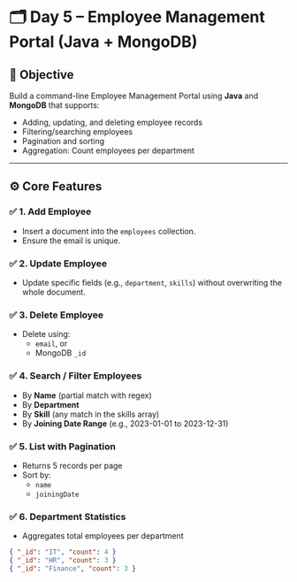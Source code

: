 # 🗂️ Day 5 – Employee Management Portal (Java + MongoDB)


## 📌 Objective
Build a command-line Employee Management Portal using **Java** and **MongoDB** that supports:

- Adding, updating, and deleting employee records
- Filtering/searching employees
- Pagination and sorting
- Aggregation: Count employees per department

---

## ⚙️ Core Features

### ✅ 1. Add Employee
- Insert a document into the `employees` collection.
- Ensure the email is unique.

### ✅ 2. Update Employee
- Update specific fields (e.g., `department`, `skills`) without overwriting the whole document.

### ✅ 3. Delete Employee
- Delete using:
    - `email`, or
    - MongoDB `_id`

### ✅ 4. Search / Filter Employees
- By **Name** (partial match with regex)
- By **Department**
- By **Skill** (any match in the skills array)
- By **Joining Date Range** (e.g., 2023-01-01 to 2023-12-31)

### ✅ 5. List with Pagination
- Returns 5 records per page
- Sort by:
    - `name`
    - `joiningDate`

### ✅ 6. Department Statistics
- Aggregates total employees per department

```json
{ "_id": "IT", "count": 4 }
{ "_id": "HR", "count": 3 }
{ "_id": "Finance", "count": 3 }
